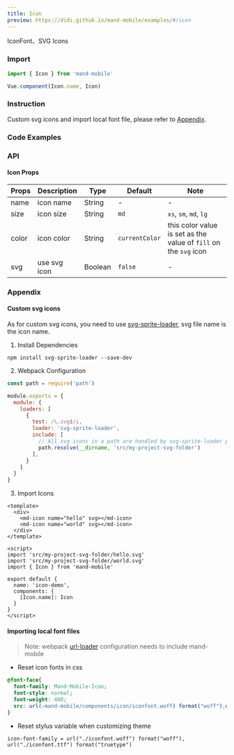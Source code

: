 ```yaml
---
title: Icon
preview: https://didi.github.io/mand-mobile/examples/#/icon
---
```


IconFont、SVG Icons

### Import

```javascript
import { Icon } from 'mand-mobile'

Vue.component(Icon.name, Icon)
```

### Instruction

Custom svg icons and import local font file, please refer to <a href="javascript:jumpAnchor('Appendix')">Appendix</a>.

### Code Examples
<!-- DEMO -->

### API

#### Icon Props
|Props | Description | Type | Default | Note |
|----|-----|------|------|------|
|name|icon name|String|-|-|
|size|icon size|String|`md`|`xs`, `sm`, `md`, `lg`|
|color|icon color|String|`currentColor`|this color value is set as the value of `fill` on the `svg` icon|
|svg|use svg icon|Boolean|`false`|-|

### Appendix

#### Custom svg icons

As for custom svg icons, you need to use <a href="https://github.com/kisenka/svg-sprite-loader" target="_blank">svg-sprite-loader</a>, svg file name is the icon name.

1. Install Dependencies

```shell
npm install svg-sprite-loader --save-dev
```

2. Webpack Configuration

```javascript
const path = require('path')

module.exports = {
  module: {
    loaders: [
      {
        test: /\.svg$/i,
        loader: 'svg-sprite-loader',
        include: [
          // All svg icons in a path are handled by svg-sprite-loader plugin
          path.resolve(__dirname, 'src/my-project-svg-folder')
        ],
      }
    ]
  }
}
```
3. Import Icons

```vue
<template>
  <div>
    <md-icon name="hello" svg></md-icon>
    <md-icon name="world" svg></md-icon>
  </div>
</template>

<script>
import 'src/my-project-svg-folder/hello.svg'
import 'src/my-project-svg-folder/world.svg'
import { Icon } from 'mand-mobile'

export default {
  name: 'icon-demo',
  components: {
    [Icon.name]: Icon
  }
}
</script>
```

#### Importing local font files

> Note: webpack [url-loader](https://github.com/webpack-contrib/url-loader) configuration needs to include mand-mobile

* Reset icon fonts in css  

```css
@font-face{
  font-family: Mand-Mobile-Icon;
  font-style: normal;
  font-weight: 400;
  src: url(~mand-mobile/components/icon/iconfont.woff) format("woff"),url(~mand-mobile/components/icon/iconfont.woff) format("truetype")
}
``` 

* Reset stylus variable when customizing theme

```
icon-font-family = url("./iconfont.woff") format("woff"), url("./iconfont.ttf") format("truetype")
```